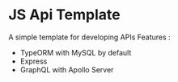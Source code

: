 # JS Api Template

A simple template for developing APIs
Features :

* TypeORM with MySQL by default
* Express
* GraphQL with Apollo Server